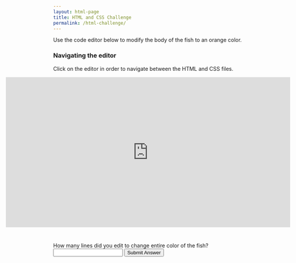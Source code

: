 ```yaml
---
layout: html-page
title: HTML and CSS Challenge
permalink: /html-challenge/
---
```


Use the code editor below to modify the body of the fish to an orange color.

### Navigating the editor
Click on the editor in order to navigate between the HTML and CSS files.

<iframe src="https://embed.plnkr.co/hbQCmy9BQ5BWcMvcAmZB?show=app,preview"
        frameborder="0"
        width="150%"
        height="400px"
        style="margin: 0 auto; display: block; margin-left:-25%;" onload="access()" id="preview"></iframe>

<div class="form-group" style="padding-top: 40px;">
  <label for="edit">How many lines did you edit to change entire color of the fish?</label>
  <input type="test" class="form-control" id="edit">
        <button onclick="verifyAnswer()">Submit Answer</button>
</div>
<script>
function verifyAnswer(){
        if(document.getElementById("edit").value == 3){
                alert("Correct");
        } else {
                alert("Incorrect!");
        }
}
        /*
function access() {
   var iframe = document.getElementById("preview");
   var innerDoc = iframe.contentDocument || iframe.contentWindow.document;
   console.log(innerDoc.body);
   console.log(innerDoc.getElementsByClassName("fin")[0].style.backgroundColor);
   console.log(innerDoc.getElementsByClassName("fish-body")[0].style.backgroundColor);
   console.log(innerDoc.getElementsByClassName("fin")[1].style.backgroundColor);
}*/
</script>


